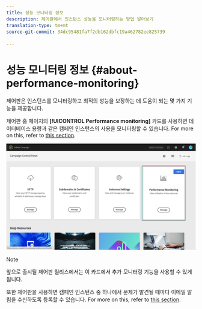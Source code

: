```yaml
---
title: 성능 모니터링 정보
description: 제어판에서 인스턴스 성능을 모니터링하는 방법 알아보기
translation-type: tm+mt
source-git-commit: 34dc95481fa7f2db162dbfc19a462782ee825739

---
```



# 성능 모니터링 정보 {#about-performance-monitoring}

제어판은 인스턴스를 모니터링하고 최적의 성능을 보장하는 데 도움이 되는 몇 가지 기능을 제공합니다.

제어판 홈 페이지의 **[!UICONTROL Performance monitoring]** 카드를 사용하면 데이터베이스 용량과 같은 캠페인 인스턴스의 사용을 모니터링할 수 있습니다. For more on this, refer to [this section](../../performance-monitoring/using/database-monitoring.md).

![](assets/performance_card.png)

>[!NOTE]
>
>앞으로 출시될 제어판 릴리스에서는 이 카드에서 추가 모니터링 기능을 사용할 수 있게 됩니다.

또한 제어판을 사용하면 캠페인 인스턴스 중 하나에서 문제가 발견될 때마다 이메일 알림을 수신하도록 등록할 수 있습니다. For more on this, refer to [this section](../../performance-monitoring/using/email-alerting.md).
